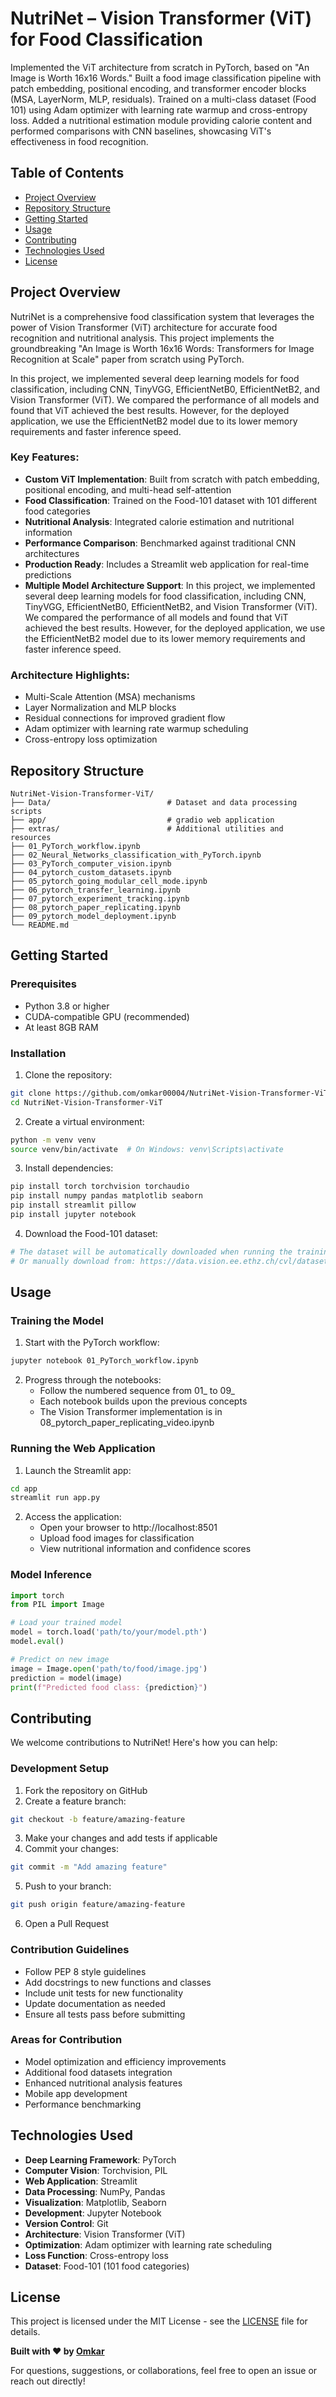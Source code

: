 # NutriNet – Vision Transformer (ViT) for Food Classification
Implemented the ViT architecture from scratch in PyTorch, based on "An Image is Worth 16x16 Words." Built a food image classification pipeline with patch embedding, positional encoding, and transformer encoder blocks (MSA, LayerNorm, MLP, residuals). Trained on a multi-class dataset (Food 101) using Adam optimizer with learning rate warmup and cross-entropy loss. Added a nutritional estimation module providing calorie content and performed comparisons with CNN baselines, showcasing ViT's effectiveness in food recognition.

## Table of Contents
- [Project Overview](#project-overview)
- [Repository Structure](#repository-structure)
- [Getting Started](#getting-started)
- [Usage](#usage)
- [Contributing](#contributing)
- [Technologies Used](#technologies-used)
- [License](#license)

## Project Overview
NutriNet is a comprehensive food classification system that leverages the power of Vision Transformer (ViT) architecture for accurate food recognition and nutritional analysis. This project implements the groundbreaking "An Image is Worth 16x16 Words: Transformers for Image Recognition at Scale" paper from scratch using PyTorch.

In this project, we implemented several deep learning models for food classification, including CNN, TinyVGG, EfficientNetB0, EfficientNetB2, and Vision Transformer (ViT). We compared the performance of all models and found that ViT achieved the best results. However, for the deployed application, we use the EfficientNetB2 model due to its lower memory requirements and faster inference speed.

### Key Features:
- **Custom ViT Implementation**: Built from scratch with patch embedding, positional encoding, and multi-head self-attention
- **Food Classification**: Trained on the Food-101 dataset with 101 different food categories
- **Nutritional Analysis**: Integrated calorie estimation and nutritional information
- **Performance Comparison**: Benchmarked against traditional CNN architectures
- **Production Ready**: Includes a Streamlit web application for real-time predictions
- **Multiple Model Architecture Support**: In this project, we implemented several deep learning models for food classification, including CNN, TinyVGG, EfficientNetB0, EfficientNetB2, and Vision Transformer (ViT). We compared the performance of all models and found that ViT achieved the best results. However, for the deployed application, we use the EfficientNetB2 model due to its lower memory requirements and faster inference speed.

### Architecture Highlights:
- Multi-Scale Attention (MSA) mechanisms
- Layer Normalization and MLP blocks
- Residual connections for improved gradient flow
- Adam optimizer with learning rate warmup scheduling
- Cross-entropy loss optimization

## Repository Structure
```
NutriNet-Vision-Transformer-ViT/
├── Data/                          # Dataset and data processing scripts
├── app/                           # gradio web application
├── extras/                        # Additional utilities and resources
├── 01_PyTorch_workflow.ipynb      
├── 02_Neural_Networks_classification_with_PyTorch.ipynb
├── 03_PyTorch_computer_vision.ipynb
├── 04_pytorch_custom_datasets.ipynb
├── 05_pytorch_going_modular_cell_mode.ipynb
├── 06_pytorch_transfer_learning.ipynb
├── 07_pytorch_experiment_tracking.ipynb
├── 08_pytorch_paper_replicating.ipynb
├── 09_pytorch_model_deployment.ipynb
└── README.md
```

## Getting Started

### Prerequisites
- Python 3.8 or higher
- CUDA-compatible GPU (recommended)
- At least 8GB RAM

### Installation
1. Clone the repository:
```bash
git clone https://github.com/omkar00004/NutriNet-Vision-Transformer-ViT.git
cd NutriNet-Vision-Transformer-ViT
```

2. Create a virtual environment:
```bash
python -m venv venv
source venv/bin/activate  # On Windows: venv\Scripts\activate
```

3. Install dependencies:
```bash
pip install torch torchvision torchaudio
pip install numpy pandas matplotlib seaborn
pip install streamlit pillow
pip install jupyter notebook
```

4. Download the Food-101 dataset:
```bash
# The dataset will be automatically downloaded when running the training scripts
# Or manually download from: https://data.vision.ee.ethz.ch/cvl/datasets_extra/food-101/
```

## Usage

### Training the Model
1. Start with the PyTorch workflow:
```bash
jupyter notebook 01_PyTorch_workflow.ipynb
```

2. Progress through the notebooks:
   - Follow the numbered sequence from 01_ to 09_
   - Each notebook builds upon the previous concepts
   - The Vision Transformer implementation is in 08_pytorch_paper_replicating_video.ipynb

### Running the Web Application
1. Launch the Streamlit app:
```bash
cd app
streamlit run app.py
```

2. Access the application:
   - Open your browser to http://localhost:8501
   - Upload food images for classification
   - View nutritional information and confidence scores

### Model Inference
```python
import torch
from PIL import Image

# Load your trained model
model = torch.load('path/to/your/model.pth')
model.eval()

# Predict on new image
image = Image.open('path/to/food/image.jpg')
prediction = model(image)
print(f"Predicted food class: {prediction}")
```

## Contributing
We welcome contributions to NutriNet! Here's how you can help:

### Development Setup
1. Fork the repository on GitHub
2. Create a feature branch:
```bash
git checkout -b feature/amazing-feature
```
3. Make your changes and add tests if applicable
4. Commit your changes:
```bash
git commit -m "Add amazing feature"
```
5. Push to your branch:
```bash
git push origin feature/amazing-feature
```
6. Open a Pull Request

### Contribution Guidelines
- Follow PEP 8 style guidelines
- Add docstrings to new functions and classes
- Include unit tests for new functionality
- Update documentation as needed
- Ensure all tests pass before submitting

### Areas for Contribution
- Model optimization and efficiency improvements
- Additional food datasets integration
- Enhanced nutritional analysis features
- Mobile app development
- Performance benchmarking

## Technologies Used
- **Deep Learning Framework**: PyTorch
- **Computer Vision**: Torchvision, PIL
- **Web Application**: Streamlit
- **Data Processing**: NumPy, Pandas
- **Visualization**: Matplotlib, Seaborn
- **Development**: Jupyter Notebook
- **Version Control**: Git
- **Architecture**: Vision Transformer (ViT)
- **Optimization**: Adam optimizer with learning rate scheduling
- **Loss Function**: Cross-entropy loss
- **Dataset**: Food-101 (101 food categories)

## License
This project is licensed under the MIT License - see the [LICENSE](LICENSE) file for details.

**Built with ❤️ by [Omkar](https://github.com/omkar00004)**

For questions, suggestions, or collaborations, feel free to open an issue or reach out directly!
